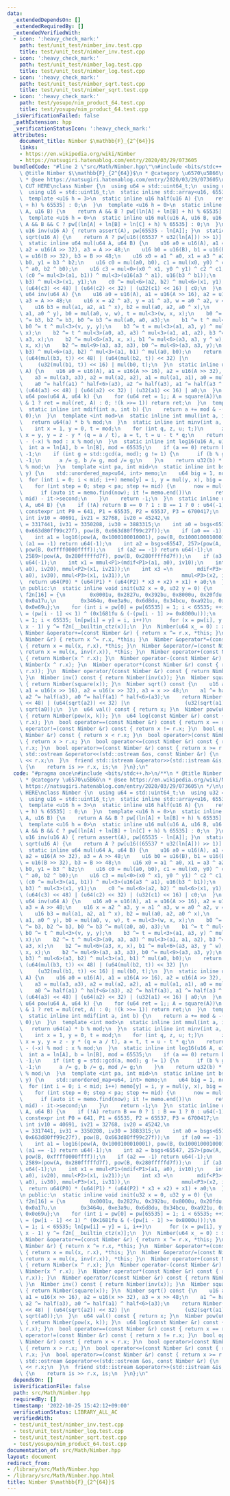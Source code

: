 ```yaml
---
data:
  _extendedDependsOn: []
  _extendedRequiredBy: []
  _extendedVerifiedWith:
  - icon: ':heavy_check_mark:'
    path: test/unit_test/nimber_inv.test.cpp
    title: test/unit_test/nimber_inv.test.cpp
  - icon: ':heavy_check_mark:'
    path: test/unit_test/nimber_log.test.cpp
    title: test/unit_test/nimber_log.test.cpp
  - icon: ':heavy_check_mark:'
    path: test/unit_test/nimber_sqrt.test.cpp
    title: test/unit_test/nimber_sqrt.test.cpp
  - icon: ':heavy_check_mark:'
    path: test/yosupo/nim_product_64.test.cpp
    title: test/yosupo/nim_product_64.test.cpp
  _isVerificationFailed: false
  _pathExtension: hpp
  _verificationStatusIcon: ':heavy_check_mark:'
  attributes:
    document_title: Nimber $\mathbb{F}_{2^{64}}$
    links:
    - https://en.wikipedia.org/wiki/Nimber
    - https://natsugiri.hatenablog.com/entry/2020/03/29/073605
  bundledCode: "#line 2 \"src/Math/Nimber.hpp\"\n#include <bits/stdc++.h>\n/**\n *\
    \ @title Nimber $\\mathbb{F}_{2^{64}}$\n * @category \u6570\u5B66\n * @see https://en.wikipedia.org/wiki/Nimber\n\
    \ * @see https://natsugiri.hatenablog.com/entry/2020/03/29/073605\n */\n\n// BEGIN\
    \ CUT HERE\nclass Nimber {\n  using u64 = std::uint64_t;\n  using u32 = std::uint32_t;\n\
    \  using u16 = std::uint16_t;\n  static inline std::array<u16, 65536> pw, ln;\n\
    \  template <u16 h = 3>\n  static inline u16 half(u16 A) {\n    return A ? pw[(ln[A]\
    \ + h) % 65535] : 0;\n  }\n  template <u16 h = 0>\n  static inline u16 mul(u16\
    \ A, u16 B) {\n    return A && B ? pw[(ln[A] + ln[B] + h) % 65535] : 0;\n  }\n\
    \  template <u16 h = 0>\n  static inline u16 mul(u16 A, u16 B, u16 C) {\n    return\
    \ A && B && C ? pw[(ln[A] + ln[B] + ln[C] + h) % 65535] : 0;\n  }\n  static inline\
    \ u16 inv(u16 A) { return assert(A), pw[65535 - ln[A]]; }\n  static inline u16\
    \ sqrt(u16 A) {\n    return A ? pw[u16((65537 * u32(ln[A])) >> 1)] : 0;\n  }\n\
    \  static inline u64 mul(u64 A, u64 B) {\n    u16 a0 = u16(A), a1 = u16(A >> 16),\
    \ a2 = u16(A >> 32), a3 = A >> 48;\n    u16 b0 = u16(B), b1 = u16(B >> 16), b2\
    \ = u16(B >> 32), b3 = B >> 48;\n    u16 x0 = a1 ^ a0, x1 = a3 ^ a2, y0 = b1 ^\
    \ b0, y1 = b3 ^ b2;\n    u16 c0 = mul(a0, b0), c1 = mul(x0, y0) ^ c0, c2 = mul<0>(a2\
    \ ^ a0, b2 ^ b0);\n    u16 c3 = mul<0>(x0 ^ x1, y0 ^ y1) ^ c2 ^ c1;\n    c2 ^=\
    \ (c0 ^= mul<3>(a1, b1)) ^ mul<3>(u16(a3 ^ a1), u16(b3 ^ b1));\n    c1 ^= mul<6>(a3,\
    \ b3) ^ mul<3>(x1, y1);\n    c0 ^= mul<6>(a2, b2) ^ mul<6>(x1, y1);\n    return\
    \ (u64(c3) << 48) | (u64(c2) << 32) | (u32(c1) << 16) | c0;\n  }\n  static inline\
    \ u64 inv(u64 A) {\n    u16 a0 = u16(A), a1 = u16(A >> 16), a2 = u16(A >> 32),\
    \ a3 = A >> 48;\n    u16 x = a2 ^ a3, y = a1 ^ a3, w = a0 ^ a2, v = a0 ^ a1;\n\
    \    u16 b3 = mul(a1, a2, a1 ^ x), b2 = mul(a0, a2, a0 ^ x),\n        b1 = mul(a0,\
    \ a1, a0 ^ y), b0 = mul(a0, v, w), t = mul<3>(w, x, x);\n    b0 ^= b1 ^ b2, b1\
    \ ^= b3, b2 ^= b3, b0 ^= b3 ^= mul(a0, a0, a3);\n    b1 ^= t ^ mul<3>(a1, y, y),\
    \ b0 ^= t ^ mul<3>(v, y, y);\n    b3 ^= t = mul<3>(a1, a3, y) ^ mul<3>(a2, x,\
    \ x);\n    b2 ^= t ^ mul<3>(a0, a3, a3) ^ mul<3>(a1, a1, a2), b3 ^= mul<6>(a3,\
    \ a3, x);\n    b2 ^= mul<6>(a3, x, x), b1 ^= mul<6>(a3, a3, y ^ w), b0 ^= mul<6>(y,\
    \ x, x);\n    b2 ^= mul<9>(a3, a3, a3), b0 ^= mul<9>(a3, a3, y);\n    t = mul<6>(x,\
    \ b3) ^ mul<6>(a3, b2) ^ mul<3>(a1, b1) ^ mul(a0, b0);\n    return t = inv(t),\
    \ (u64(mul(b3, t)) << 48) | (u64(mul(b2, t)) << 32) |\n                      \
    \     (u32(mul(b1, t)) << 16) | mul(b0, t);\n  }\n  static inline u64 square(u64\
    \ A) {\n    u16 a0 = u16(A), a1 = u16(A >> 16), a2 = u16(A >> 32), a3 = A >> 48;\n\
    \    a3 = mul(a3, a3), a2 = mul(a2, a2), a1 = mul(a1, a1), a0 = mul(a0, a0);\n\
    \    a0 ^= half(a1) ^ half<6>(a3), a2 ^= half(a3), a1 ^= half(a3 ^ a2);\n    return\
    \ (u64(a3) << 48) | (u64(a2) << 32) | (u32(a1) << 16) | a0;\n  }\n  static inline\
    \ u64 pow(u64 A, u64 k) {\n    for (u64 ret = 1;; A = square(A))\n      if (k\
    \ & 1 ? ret = mul(ret, A) : 0; !(k >>= 1)) return ret;\n  }\n  template <int mod>\n\
    \  static inline int mdif(int a, int b) {\n    return a += mod & -((a -= b) <\
    \ 0);\n  }\n  template <int mod>\n  static inline int mmul(int a, int b) {\n \
    \   return u64(a) * b % mod;\n  }\n  static inline int minv(int a, int mod) {\n\
    \    int x = 1, y = 0, t = mod;\n    for (int q, z, u; t;)\n      z = x, u = a,\
    \ x = y, y = z - y * (q = a / t), a = t, t = u - t * q;\n    return x < 0 ? mod\
    \ - (-x) % mod : x % mod;\n  }\n  static inline int log16(u16 A, u16 B) {\n  \
    \  int a = ln[A], b = ln[B], mod = 65535;\n    if (a == 0) return b == 0 ? 1 :\
    \ -1;\n    if (int g = std::gcd(a, mod); g != 1) {\n      if (b % g != 0) return\
    \ -1;\n      a /= g, b /= g, mod /= g;\n    }\n    return u32(b) * minv(a, mod)\
    \ % mod;\n  }\n  template <int pa, int mid>\n  static inline int bsgs(u64 x, u64\
    \ y) {\n    std::unordered_map<u64, int> memo;\n    u64 big = 1, now = 1;\n  \
    \  for (int i = 0; i < mid; i++) memo[y] = i, y = mul(y, x), big = mul(big, x);\n\
    \    for (int step = 0; step < pa; step += mid) {\n      now = mul(now, big);\n\
    \      if (auto it = memo.find(now); it != memo.end())\n        return (step +\
    \ mid) - it->second;\n    }\n    return -1;\n  }\n  static inline u64 log(u64\
    \ A, u64 B) {\n    if (!A) return B == 0 ? 1 : B == 1 ? 0 : u64(-1);\n    static\
    \ constexpr int P0 = 641, P1 = 65535, P2 = 65537, P3 = 6700417;\n    static constexpr\
    \ int iv10 = 40691, iv21 = 32768, iv20 = 45242,\n                         iv32\
    \ = 3317441, iv31 = 3350208, iv30 = 3883315;\n    int a0 = bsgs<651, 26>(pow(A,\
    \ 0x663d80ff99c27f), pow(B, 0x663d80ff99c27f));\n    if (a0 == -1) return u64(-1);\n\
    \    int a1 = log16(pow(A, 0x1000100010001), pow(B, 0x1000100010001));\n    if\
    \ (a1 == -1) return u64(-1);\n    int a2 = bsgs<65547, 257>(pow(A, 0xffff0000ffff),\
    \ pow(B, 0xffff0000ffff));\n    if (a2 == -1) return u64(-1);\n    int a3 = bsgs<6700427,\
    \ 2589>(pow(A, 0x280fffffd7f), pow(B, 0x280fffffd7f));\n    if (a3 == -1) return\
    \ u64(-1);\n    int x1 = mmul<P1>(mdif<P1>(a1, a0), iv10);\n    int x2 = mdif<P2>(mmul<P2>(mdif<P2>(a2,\
    \ a0), iv20), mmul<P2>(x1, iv21));\n    int x3 =\n        mdif<P3>(mdif<P3>(mmul<P3>(mdif<P3>(a3,\
    \ a0), iv30), mmul<P3>(x1, iv31)),\n                 mmul<P3>(x2, iv32));\n  \
    \  return u64(P0) * (u64(P1) * (u64(P2) * x3 + x2) + x1) + a0;\n  }\n  u64 x;\n\
    \n public:\n  static inline void init(u32 x = 0, u32 y = 0) {\n    constexpr u16\
    \ f2n[16] = {\n        0x0001u, 0x2827u, 0x392bu, 0x8000u, 0x20fdu, 0x4d1du, 0xde4au,\
    \ 0x0a17u,\n        0x3464u, 0xe3a9u, 0x6d8du, 0x34bcu, 0xa921u, 0xa173u, 0x0ebcu,\
    \ 0x0e69u};\n    for (int i = pw[0] = pw[65535] = 1; i < 65535; ++i)\n      pw[i]\
    \ = (pw[i - 1] << 1) ^ (0x1681fu & (-(pw[i - 1] >= 0x8000u)));\n    for (int i\
    \ = 1; i < 65535; ln[pw[i] = y] = i, i++)\n      for (x = pw[i], y = 0; x; x &=\
    \ x - 1) y ^= f2n[__builtin_ctz(x)];\n  }\n  Nimber(u64 x_ = 0) : x(x_) {}\n \
    \ Nimber &operator+=(const Nimber &r) { return x ^= r.x, *this; }\n  Nimber &operator-=(const\
    \ Nimber &r) { return x ^= r.x, *this; }\n  Nimber &operator*=(const Nimber &r)\
    \ { return x = mul(x, r.x), *this; }\n  Nimber &operator/=(const Nimber &r) {\
    \ return x = mul(x, inv(r.x)), *this; }\n  Nimber operator+(const Nimber &r) const\
    \ { return Nimber(x ^ r.x); }\n  Nimber operator-(const Nimber &r) const { return\
    \ Nimber(x ^ r.x); }\n  Nimber operator*(const Nimber &r) const { return Nimber(mul(x,\
    \ r.x)); }\n  Nimber operator/(const Nimber &r) const { return Nimber(mul(x, inv(r.x)));\
    \ }\n  Nimber inv() const { return Nimber(inv(x)); }\n  Nimber square() const\
    \ { return Nimber(square(x)); }\n  Nimber sqrt() const {\n    u16 a0 = u16(x),\
    \ a1 = u16(x >> 16), a2 = u16(x >> 32), a3 = x >> 48;\n    a1 ^= half(a3 ^ a2),\
    \ a2 ^= half(a3), a0 ^= half(a1) ^ half<6>(a3);\n    return Nimber((u64(sqrt(a3))\
    \ << 48) | (u64(sqrt(a2)) << 32) |\n                  (u32(sqrt(a1)) << 16) |\
    \ sqrt(a0));\n  }\n  u64 val() const { return x; }\n  Nimber pow(u64 k) const\
    \ { return Nimber(pow(x, k)); }\n  u64 log(const Nimber &r) const { return log(x,\
    \ r.x); }\n  bool operator==(const Nimber &r) const { return x == r.x; }\n  bool\
    \ operator!=(const Nimber &r) const { return x != r.x; }\n  bool operator<(const\
    \ Nimber &r) const { return x < r.x; }\n  bool operator>(const Nimber &r) const\
    \ { return x > r.x; }\n  bool operator<=(const Nimber &r) const { return x <=\
    \ r.x; }\n  bool operator>=(const Nimber &r) const { return x >= r.x; }\n  friend\
    \ std::ostream &operator<<(std::ostream &os, const Nimber &r) {\n    return os\
    \ << r.x;\n  }\n  friend std::istream &operator>>(std::istream &is, Nimber &r)\
    \ {\n    return is >> r.x, is;\n  }\n};\n"
  code: "#pragma once\n#include <bits/stdc++.h>\n/**\n * @title Nimber $\\mathbb{F}_{2^{64}}$\n\
    \ * @category \u6570\u5B66\n * @see https://en.wikipedia.org/wiki/Nimber\n * @see\
    \ https://natsugiri.hatenablog.com/entry/2020/03/29/073605\n */\n\n// BEGIN CUT\
    \ HERE\nclass Nimber {\n  using u64 = std::uint64_t;\n  using u32 = std::uint32_t;\n\
    \  using u16 = std::uint16_t;\n  static inline std::array<u16, 65536> pw, ln;\n\
    \  template <u16 h = 3>\n  static inline u16 half(u16 A) {\n    return A ? pw[(ln[A]\
    \ + h) % 65535] : 0;\n  }\n  template <u16 h = 0>\n  static inline u16 mul(u16\
    \ A, u16 B) {\n    return A && B ? pw[(ln[A] + ln[B] + h) % 65535] : 0;\n  }\n\
    \  template <u16 h = 0>\n  static inline u16 mul(u16 A, u16 B, u16 C) {\n    return\
    \ A && B && C ? pw[(ln[A] + ln[B] + ln[C] + h) % 65535] : 0;\n  }\n  static inline\
    \ u16 inv(u16 A) { return assert(A), pw[65535 - ln[A]]; }\n  static inline u16\
    \ sqrt(u16 A) {\n    return A ? pw[u16((65537 * u32(ln[A])) >> 1)] : 0;\n  }\n\
    \  static inline u64 mul(u64 A, u64 B) {\n    u16 a0 = u16(A), a1 = u16(A >> 16),\
    \ a2 = u16(A >> 32), a3 = A >> 48;\n    u16 b0 = u16(B), b1 = u16(B >> 16), b2\
    \ = u16(B >> 32), b3 = B >> 48;\n    u16 x0 = a1 ^ a0, x1 = a3 ^ a2, y0 = b1 ^\
    \ b0, y1 = b3 ^ b2;\n    u16 c0 = mul(a0, b0), c1 = mul(x0, y0) ^ c0, c2 = mul<0>(a2\
    \ ^ a0, b2 ^ b0);\n    u16 c3 = mul<0>(x0 ^ x1, y0 ^ y1) ^ c2 ^ c1;\n    c2 ^=\
    \ (c0 ^= mul<3>(a1, b1)) ^ mul<3>(u16(a3 ^ a1), u16(b3 ^ b1));\n    c1 ^= mul<6>(a3,\
    \ b3) ^ mul<3>(x1, y1);\n    c0 ^= mul<6>(a2, b2) ^ mul<6>(x1, y1);\n    return\
    \ (u64(c3) << 48) | (u64(c2) << 32) | (u32(c1) << 16) | c0;\n  }\n  static inline\
    \ u64 inv(u64 A) {\n    u16 a0 = u16(A), a1 = u16(A >> 16), a2 = u16(A >> 32),\
    \ a3 = A >> 48;\n    u16 x = a2 ^ a3, y = a1 ^ a3, w = a0 ^ a2, v = a0 ^ a1;\n\
    \    u16 b3 = mul(a1, a2, a1 ^ x), b2 = mul(a0, a2, a0 ^ x),\n        b1 = mul(a0,\
    \ a1, a0 ^ y), b0 = mul(a0, v, w), t = mul<3>(w, x, x);\n    b0 ^= b1 ^ b2, b1\
    \ ^= b3, b2 ^= b3, b0 ^= b3 ^= mul(a0, a0, a3);\n    b1 ^= t ^ mul<3>(a1, y, y),\
    \ b0 ^= t ^ mul<3>(v, y, y);\n    b3 ^= t = mul<3>(a1, a3, y) ^ mul<3>(a2, x,\
    \ x);\n    b2 ^= t ^ mul<3>(a0, a3, a3) ^ mul<3>(a1, a1, a2), b3 ^= mul<6>(a3,\
    \ a3, x);\n    b2 ^= mul<6>(a3, x, x), b1 ^= mul<6>(a3, a3, y ^ w), b0 ^= mul<6>(y,\
    \ x, x);\n    b2 ^= mul<9>(a3, a3, a3), b0 ^= mul<9>(a3, a3, y);\n    t = mul<6>(x,\
    \ b3) ^ mul<6>(a3, b2) ^ mul<3>(a1, b1) ^ mul(a0, b0);\n    return t = inv(t),\
    \ (u64(mul(b3, t)) << 48) | (u64(mul(b2, t)) << 32) |\n                      \
    \     (u32(mul(b1, t)) << 16) | mul(b0, t);\n  }\n  static inline u64 square(u64\
    \ A) {\n    u16 a0 = u16(A), a1 = u16(A >> 16), a2 = u16(A >> 32), a3 = A >> 48;\n\
    \    a3 = mul(a3, a3), a2 = mul(a2, a2), a1 = mul(a1, a1), a0 = mul(a0, a0);\n\
    \    a0 ^= half(a1) ^ half<6>(a3), a2 ^= half(a3), a1 ^= half(a3 ^ a2);\n    return\
    \ (u64(a3) << 48) | (u64(a2) << 32) | (u32(a1) << 16) | a0;\n  }\n  static inline\
    \ u64 pow(u64 A, u64 k) {\n    for (u64 ret = 1;; A = square(A))\n      if (k\
    \ & 1 ? ret = mul(ret, A) : 0; !(k >>= 1)) return ret;\n  }\n  template <int mod>\n\
    \  static inline int mdif(int a, int b) {\n    return a += mod & -((a -= b) <\
    \ 0);\n  }\n  template <int mod>\n  static inline int mmul(int a, int b) {\n \
    \   return u64(a) * b % mod;\n  }\n  static inline int minv(int a, int mod) {\n\
    \    int x = 1, y = 0, t = mod;\n    for (int q, z, u; t;)\n      z = x, u = a,\
    \ x = y, y = z - y * (q = a / t), a = t, t = u - t * q;\n    return x < 0 ? mod\
    \ - (-x) % mod : x % mod;\n  }\n  static inline int log16(u16 A, u16 B) {\n  \
    \  int a = ln[A], b = ln[B], mod = 65535;\n    if (a == 0) return b == 0 ? 1 :\
    \ -1;\n    if (int g = std::gcd(a, mod); g != 1) {\n      if (b % g != 0) return\
    \ -1;\n      a /= g, b /= g, mod /= g;\n    }\n    return u32(b) * minv(a, mod)\
    \ % mod;\n  }\n  template <int pa, int mid>\n  static inline int bsgs(u64 x, u64\
    \ y) {\n    std::unordered_map<u64, int> memo;\n    u64 big = 1, now = 1;\n  \
    \  for (int i = 0; i < mid; i++) memo[y] = i, y = mul(y, x), big = mul(big, x);\n\
    \    for (int step = 0; step < pa; step += mid) {\n      now = mul(now, big);\n\
    \      if (auto it = memo.find(now); it != memo.end())\n        return (step +\
    \ mid) - it->second;\n    }\n    return -1;\n  }\n  static inline u64 log(u64\
    \ A, u64 B) {\n    if (!A) return B == 0 ? 1 : B == 1 ? 0 : u64(-1);\n    static\
    \ constexpr int P0 = 641, P1 = 65535, P2 = 65537, P3 = 6700417;\n    static constexpr\
    \ int iv10 = 40691, iv21 = 32768, iv20 = 45242,\n                         iv32\
    \ = 3317441, iv31 = 3350208, iv30 = 3883315;\n    int a0 = bsgs<651, 26>(pow(A,\
    \ 0x663d80ff99c27f), pow(B, 0x663d80ff99c27f));\n    if (a0 == -1) return u64(-1);\n\
    \    int a1 = log16(pow(A, 0x1000100010001), pow(B, 0x1000100010001));\n    if\
    \ (a1 == -1) return u64(-1);\n    int a2 = bsgs<65547, 257>(pow(A, 0xffff0000ffff),\
    \ pow(B, 0xffff0000ffff));\n    if (a2 == -1) return u64(-1);\n    int a3 = bsgs<6700427,\
    \ 2589>(pow(A, 0x280fffffd7f), pow(B, 0x280fffffd7f));\n    if (a3 == -1) return\
    \ u64(-1);\n    int x1 = mmul<P1>(mdif<P1>(a1, a0), iv10);\n    int x2 = mdif<P2>(mmul<P2>(mdif<P2>(a2,\
    \ a0), iv20), mmul<P2>(x1, iv21));\n    int x3 =\n        mdif<P3>(mdif<P3>(mmul<P3>(mdif<P3>(a3,\
    \ a0), iv30), mmul<P3>(x1, iv31)),\n                 mmul<P3>(x2, iv32));\n  \
    \  return u64(P0) * (u64(P1) * (u64(P2) * x3 + x2) + x1) + a0;\n  }\n  u64 x;\n\
    \n public:\n  static inline void init(u32 x = 0, u32 y = 0) {\n    constexpr u16\
    \ f2n[16] = {\n        0x0001u, 0x2827u, 0x392bu, 0x8000u, 0x20fdu, 0x4d1du, 0xde4au,\
    \ 0x0a17u,\n        0x3464u, 0xe3a9u, 0x6d8du, 0x34bcu, 0xa921u, 0xa173u, 0x0ebcu,\
    \ 0x0e69u};\n    for (int i = pw[0] = pw[65535] = 1; i < 65535; ++i)\n      pw[i]\
    \ = (pw[i - 1] << 1) ^ (0x1681fu & (-(pw[i - 1] >= 0x8000u)));\n    for (int i\
    \ = 1; i < 65535; ln[pw[i] = y] = i, i++)\n      for (x = pw[i], y = 0; x; x &=\
    \ x - 1) y ^= f2n[__builtin_ctz(x)];\n  }\n  Nimber(u64 x_ = 0) : x(x_) {}\n \
    \ Nimber &operator+=(const Nimber &r) { return x ^= r.x, *this; }\n  Nimber &operator-=(const\
    \ Nimber &r) { return x ^= r.x, *this; }\n  Nimber &operator*=(const Nimber &r)\
    \ { return x = mul(x, r.x), *this; }\n  Nimber &operator/=(const Nimber &r) {\
    \ return x = mul(x, inv(r.x)), *this; }\n  Nimber operator+(const Nimber &r) const\
    \ { return Nimber(x ^ r.x); }\n  Nimber operator-(const Nimber &r) const { return\
    \ Nimber(x ^ r.x); }\n  Nimber operator*(const Nimber &r) const { return Nimber(mul(x,\
    \ r.x)); }\n  Nimber operator/(const Nimber &r) const { return Nimber(mul(x, inv(r.x)));\
    \ }\n  Nimber inv() const { return Nimber(inv(x)); }\n  Nimber square() const\
    \ { return Nimber(square(x)); }\n  Nimber sqrt() const {\n    u16 a0 = u16(x),\
    \ a1 = u16(x >> 16), a2 = u16(x >> 32), a3 = x >> 48;\n    a1 ^= half(a3 ^ a2),\
    \ a2 ^= half(a3), a0 ^= half(a1) ^ half<6>(a3);\n    return Nimber((u64(sqrt(a3))\
    \ << 48) | (u64(sqrt(a2)) << 32) |\n                  (u32(sqrt(a1)) << 16) |\
    \ sqrt(a0));\n  }\n  u64 val() const { return x; }\n  Nimber pow(u64 k) const\
    \ { return Nimber(pow(x, k)); }\n  u64 log(const Nimber &r) const { return log(x,\
    \ r.x); }\n  bool operator==(const Nimber &r) const { return x == r.x; }\n  bool\
    \ operator!=(const Nimber &r) const { return x != r.x; }\n  bool operator<(const\
    \ Nimber &r) const { return x < r.x; }\n  bool operator>(const Nimber &r) const\
    \ { return x > r.x; }\n  bool operator<=(const Nimber &r) const { return x <=\
    \ r.x; }\n  bool operator>=(const Nimber &r) const { return x >= r.x; }\n  friend\
    \ std::ostream &operator<<(std::ostream &os, const Nimber &r) {\n    return os\
    \ << r.x;\n  }\n  friend std::istream &operator>>(std::istream &is, Nimber &r)\
    \ {\n    return is >> r.x, is;\n  }\n};\n"
  dependsOn: []
  isVerificationFile: false
  path: src/Math/Nimber.hpp
  requiredBy: []
  timestamp: '2022-10-25 15:42:12+09:00'
  verificationStatus: LIBRARY_ALL_AC
  verifiedWith:
  - test/unit_test/nimber_inv.test.cpp
  - test/unit_test/nimber_log.test.cpp
  - test/unit_test/nimber_sqrt.test.cpp
  - test/yosupo/nim_product_64.test.cpp
documentation_of: src/Math/Nimber.hpp
layout: document
redirect_from:
- /library/src/Math/Nimber.hpp
- /library/src/Math/Nimber.hpp.html
title: Nimber $\mathbb{F}_{2^{64}}$
---
```

